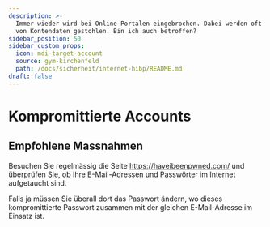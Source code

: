 ```yaml
---
description: >-
  Immer wieder wird bei Online-Portalen eingebrochen. Dabei werden oft Millionen
  von Kontendaten gestohlen. Bin ich auch betroffen?
sidebar_position: 50
sidebar_custom_props:
  icon: mdi-target-account
  source: gym-kirchenfeld
  path: /docs/sicherheit/internet-hibp/README.md
draft: false
---
```


# Kompromittierte Accounts



## Empfohlene Massnahmen
Besuchen Sie regelmässig die Seite https://haveibeenpwned.com/ und überprüfen Sie, ob Ihre E-Mail-Adressen und Passwörter im Internet aufgetaucht sind.

Falls ja müssen Sie überall dort das Passwort ändern, wo dieses kompromittierte Passwort zusammen mit der gleichen E-Mail-Adresse im Einsatz ist.

